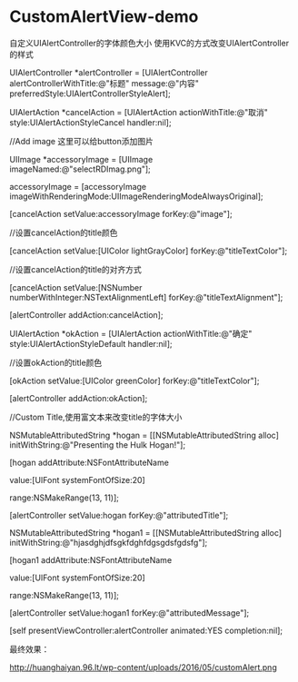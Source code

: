 # CustomAlertView-demo
自定义UIAlertController的字体颜色大小
使用KVC的方式改变UIAlertController的样式

UIAlertController *alertController = [UIAlertController alertControllerWithTitle:@"标题" message:@"内容" preferredStyle:UIAlertControllerStyleAlert];

UIAlertAction *cancelAction = [UIAlertAction actionWithTitle:@"取消" style:UIAlertActionStyleCancel handler:nil];

//Add image 这里可以给button添加图片

UIImage *accessoryImage = [UIImage imageNamed:@"selectRDImag.png"];

accessoryImage = [accessoryImage imageWithRenderingMode:UIImageRenderingModeAlwaysOriginal];

[cancelAction setValue:accessoryImage forKey:@"image"];

//设置cancelAction的title颜色

[cancelAction setValue:[UIColor lightGrayColor] forKey:@"titleTextColor"];

//设置cancelAction的title的对齐方式

[cancelAction setValue:[NSNumber numberWithInteger:NSTextAlignmentLeft] forKey:@"titleTextAlignment"];

[alertController addAction:cancelAction];

UIAlertAction *okAction = [UIAlertAction actionWithTitle:@"确定" style:UIAlertActionStyleDefault handler:nil];

//设置okAction的title颜色

[okAction setValue:[UIColor greenColor] forKey:@"titleTextColor"];

[alertController addAction:okAction];


//Custom Title,使用富文本来改变title的字体大小

NSMutableAttributedString *hogan = [[NSMutableAttributedString alloc] initWithString:@"Presenting the Hulk Hogan!"];

[hogan addAttribute:NSFontAttributeName

value:[UIFont systemFontOfSize:20]

range:NSMakeRange(13, 11)];

[alertController setValue:hogan forKey:@"attributedTitle"];

NSMutableAttributedString *hogan1 = [[NSMutableAttributedString alloc] initWithString:@"hjasdghjdfsgkfdghfdgsgdsfgdsfg"];

[hogan1 addAttribute:NSFontAttributeName

value:[UIFont systemFontOfSize:20]

range:NSMakeRange(13, 11)];

[alertController setValue:hogan1 forKey:@"attributedMessage"];

[self presentViewController:alertController animated:YES completion:nil];

最终效果：

http://huanghaiyan.96.lt/wp-content/uploads/2016/05/customAlert.png
